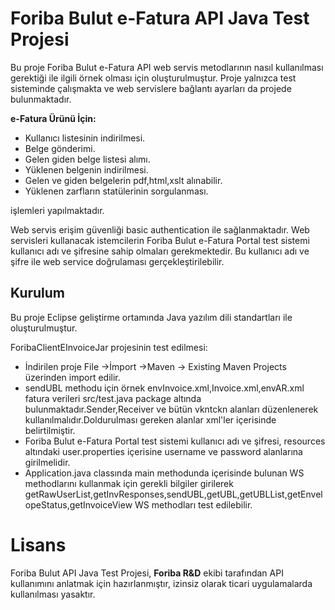 # Foriba Bulut e-Fatura API Java Test Projesi

Bu proje Foriba Bulut e-Fatura API web servis metodlarının nasıl kullanılması gerektiği ile ilgili örnek olması için oluşturulmuştur. Proje yalnızca 
test sisteminde çalışmakta ve web servislere bağlantı ayarları da projede bulunmaktadır.

 **e-Fatura Ürünü İçin:**

- Kullanıcı listesinin indirilmesi.
- Belge gönderimi.
- Gelen giden belge listesi alımı.
- Yüklenen belgenin indirilmesi.
- Gelen ve giden belgelerin pdf,html,xslt alınabilir.
- Yüklenen zarfların statülerinin sorgulanması. 


işlemleri yapılmaktadır.

Web servis erişim güvenliği basic authentication ile sağlanmaktadır. Web servisleri kullanacak istemcilerin Foriba Bulut e-Fatura Portal test sistemi
kullanıcı adı ve şifresine sahip olmaları gerekmektedir. Bu kullanıcı adı ve şifre ile web service doğrulaması gerçekleştirilebilir.


## Kurulum

Bu proje Eclipse geliştirme ortamında Java yazılım dili standartları ile oluşturulmuştur.

ForibaClientEInvoiceJar projesinin test edilmesi:

- İndirilen proje File ->İmport ->Maven -> Existing Maven Projects  üzerinden import edilir.
- sendUBL methodu için örnek envInvoice.xml,Invoice.xml,envAR.xml fatura verileri src/test.java package altında bulunmaktadır.Sender,Receiver ve bütün vkntckn alanları düzenlenerek kullanılmalıdır.Doldurulması gereken alanlar xml'ler içerisinde belirtilmiştir.
- Foriba Bulut e-Fatura Portal test sistemi kullanıcı adı ve şifresi, resources altındaki user.properties içerisine username ve password alanlarına girilmelidir.
- Application.java classında main methodunda içerisinde bulunan WS methodlarını kullanmak için gerekli bilgiler girilerek getRawUserList,getInvResponses,sendUBL,getUBL,getUBLList,getEnvelopeStatus,getInvoiceView WS methodları test edilebilir.



# Lisans
  
Foriba Bulut API Java Test Projesi, **Foriba R&D** ekibi tarafından API kullanımını anlatmak için hazırlanmıştır, izinsiz olarak ticari uygulamalarda kullanılması yasaktır.  
